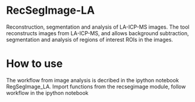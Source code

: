 # RecSegImage-LA
Reconstruction, segmentation and analysis of LA-ICP-MS images. The tool reconstructs images from LA-ICP-MS, and allows background subtraction, segmentation and analysis of regions of interest ROIs in the images. 

# How to use
The workflow from image analysis is decribed in the ipython notebook RegSegImage_LA. Import functions from the recsegimage module, follow workflow in the ipython notebook

